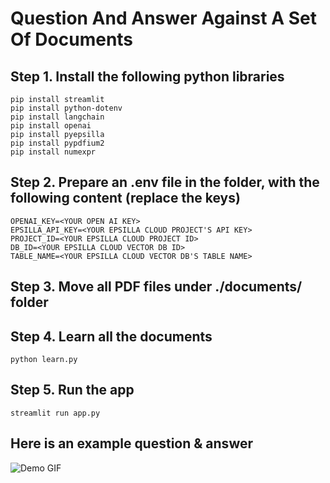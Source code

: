 # Question And Answer Against A Set Of Documents

## Step 1. Install the following python libraries

```
pip install streamlit
pip install python-dotenv
pip install langchain
pip install openai
pip install pyepsilla
pip install pypdfium2
pip install numexpr
```

## Step 2. Prepare an .env file in the folder, with the following content (replace the keys)

```
OPENAI_KEY=<YOUR OPEN AI KEY>
EPSILLA_API_KEY=<YOUR EPSILLA CLOUD PROJECT'S API KEY>
PROJECT_ID=<YOUR EPSILLA CLOUD PROJECT ID>
DB_ID=<YOUR EPSILLA CLOUD VECTOR DB ID>
TABLE_NAME=<YOUR EPSILLA CLOUD VECTOR DB'S TABLE NAME>
```

## Step 3. Move all PDF files under ./documents/ folder

## Step 4. Learn all the documents

```
python learn.py
```

## Step 5. Run the app

```
streamlit run app.py
```

## Here is an example question & answer

![Demo GIF](demo.gif)
